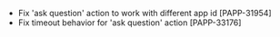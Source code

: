 * Fix 'ask question' action to work with different app id [PAPP-31954]
* Fix timeout behavior for 'ask question' action [PAPP-33176]